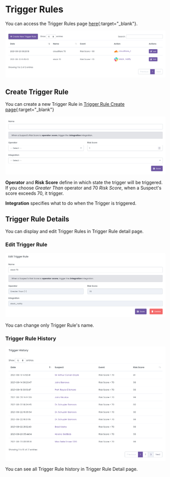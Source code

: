 # Trigger Rules

You can access the Trigger Rules page [here](https://dashboard.strixeye.com/triggers){:target="_blank"}.

![agent name and agent domains](../assets/images/triggers.png)

## Create Trigger Rule

You can create a new Trigger Rule in [Trigger Rule Create page](https://dashboard.strixeye.com/triggers/create/){:target="_blank"}


![agent name and agent domains](../assets/images/trigger_create.png)

**Operator** and **Risk Score** define in which state the trigger will be triggered. If you choose *Greater Than* operator and 70 *Risk Score*, when a Suspect's score exceeds 70, it trigger.

**Integration** specifies what to do when the Trigger is triggered.

## Trigger Rule Details

You can display and edit Trigger Rules in Trigger Rule detail page.

### Edit Trigger Rule

![agent name and agent domains](../assets/images/trigger_edit.png)

You can change only Trigger Rule's name.

### Trigger Rule History

![agent name and agent domains](../assets/images/trigger_history.png)

You can see all Trigger Rule history in Trigger Rule Detail page.